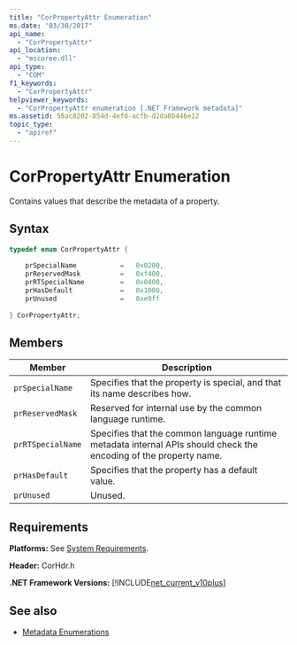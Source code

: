 ```yaml
---
title: "CorPropertyAttr Enumeration"
ms.date: "03/30/2017"
api_name: 
  - "CorPropertyAttr"
api_location: 
  - "mscoree.dll"
api_type: 
  - "COM"
f1_keywords: 
  - "CorPropertyAttr"
helpviewer_keywords: 
  - "CorPropertyAttr enumeration [.NET Framework metadata]"
ms.assetid: 58ac8202-854d-4efd-acfb-d2da8b446e12
topic_type: 
  - "apiref"
---
```

# CorPropertyAttr Enumeration
Contains values that describe the metadata of a property.  
  
## Syntax  
  
```cpp  
typedef enum CorPropertyAttr {  
  
    prSpecialName           =   0x0200,   
    prReservedMask          =   0xf400,  
    prRTSpecialName         =   0x0400,  
    prHasDefault            =   0x1000,  
    prUnused                =   0xe9ff  
  
} CorPropertyAttr;  
```  
  
## Members  
  
|Member|Description|  
|------------|-----------------|  
|`prSpecialName`|Specifies that the property is special, and that its name describes how.|  
|`prReservedMask`|Reserved for internal use by the common language runtime.|  
|`prRTSpecialName`|Specifies that the common language runtime metadata internal APIs should check the encoding of the property name.|  
|`prHasDefault`|Specifies that the property has a default value.|  
|`prUnused`|Unused.|  
  
## Requirements  
 **Platforms:** See [System Requirements](../../../../docs/framework/get-started/system-requirements.md).  
  
 **Header:** CorHdr.h  
  
 **.NET Framework Versions:** [!INCLUDE[net_current_v10plus](../../../../includes/net-current-v10plus-md.md)]  
  
## See also

- [Metadata Enumerations](../../../../docs/framework/unmanaged-api/metadata/metadata-enumerations.md)
